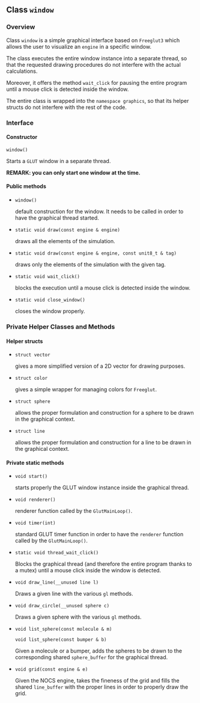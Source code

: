 ## Class `window`

### Overview
Class `window` is a simple graphical interface based on `Freeglut3` which allows the user to visualize an `engine` in a specific window.

The class executes the entire window instance into a separate thread, so that the requested drawing procedures do not interfere with the actual calculations.

Moreover, it offers the method `wait_click` for pausing the entire program until a mouse click is detected inside the window.

The entire class is wrapped into the `namespace graphics`, so that its helper structs do not interfere with the rest of the code.

### Interface

#### Constructor

`window()`

Starts a `GLUT` window in a separate thread.

**REMARK: you can only start one window at the time.**

#### Public methods

  * `window()`

    default construction for the window. It needs to be called in order to have the graphical thread started.

  * `static void draw(const engine & engine)`

    draws all the elements of the simulation.

  * `static void draw(const engine & engine, const unit8_t & tag)`

    draws only the elements of the simulation with the given tag.

  * `static void wait_click()`

    blocks the execution until a mouse click is detected inside the window.

  * `static void close_window()`

    closes the window properly.

### Private Helper Classes and Methods

#### Helper structs

* `struct vector`

  gives a more simplified version of a 2D vector for drawing purposes.

* `struct color`

  gives a simple wrapper for managing colors for `Freeglut`.

* `struct sphere`

  allows the proper formulation and construction for a sphere to be drawn in the graphical context.

* `struct line`

  allows the proper formulation and construction for a line to be drawn in the graphical context.

#### Private static methods

* `void start()`

  starts properly the GLUT window instance inside the graphical thread.

* `void renderer()`

  renderer function called by the `GlutMainLoop()`.

* `void timer(int)`

  standard GLUT timer function in order to have the `renderer` function called by the `GlutMainLoop()`.

* `static void thread_wait_click()`

  Blocks the graphical thread (and therefore the entire program thanks to a mutex) until a mouse click inside the window is detected.

* `void draw_line(__unused line l)`

  Draws a given line with the various `gl` methods.

* `void draw_circle(__unused sphere c)`

  Draws a given sphere with the various `gl` methods.

* `void list_sphere(const molecule & m)`
   
  `void list_sphere(const bumper & b)`

  Given a molecule or a bumper, adds the spheres to be drawn to the corresponding shared `sphere_buffer` for the graphical thread.

* `void grid(const engine & e)`

  Given the NOCS engine, takes the fineness of the grid and fills the shared `line_buffer` with the proper lines in order to properly draw the grid.